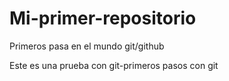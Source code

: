# Mi-primer-repositorio
Primeros pasa en el mundo git/github

Este es una prueba con git-primeros pasos con git
